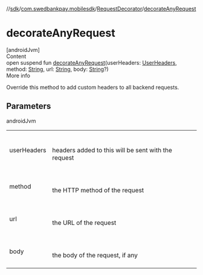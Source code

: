 //[sdk](../../../index.md)/[com.swedbankpay.mobilesdk](../index.md)/[RequestDecorator](index.md)/[decorateAnyRequest](decorate-any-request.md)



# decorateAnyRequest  
[androidJvm]  
Content  
open suspend fun [decorateAnyRequest](decorate-any-request.md)(userHeaders: [UserHeaders](../-user-headers/index.md), method: [String](https://kotlinlang.org/api/latest/jvm/stdlib/kotlin/-string/index.html), url: [String](https://kotlinlang.org/api/latest/jvm/stdlib/kotlin/-string/index.html), body: [String](https://kotlinlang.org/api/latest/jvm/stdlib/kotlin/-string/index.html)?)  
More info  


Override this method to add custom headers to all backend requests.



## Parameters  
  
androidJvm  
  
| | |
|---|---|
| <a name="com.swedbankpay.mobilesdk/RequestDecorator/decorateAnyRequest/#com.swedbankpay.mobilesdk.UserHeaders#kotlin.String#kotlin.String#kotlin.String?/PointingToDeclaration/"></a>userHeaders| <a name="com.swedbankpay.mobilesdk/RequestDecorator/decorateAnyRequest/#com.swedbankpay.mobilesdk.UserHeaders#kotlin.String#kotlin.String#kotlin.String?/PointingToDeclaration/"></a><br><br>headers added to this will be sent with the request<br><br>|
| <a name="com.swedbankpay.mobilesdk/RequestDecorator/decorateAnyRequest/#com.swedbankpay.mobilesdk.UserHeaders#kotlin.String#kotlin.String#kotlin.String?/PointingToDeclaration/"></a>method| <a name="com.swedbankpay.mobilesdk/RequestDecorator/decorateAnyRequest/#com.swedbankpay.mobilesdk.UserHeaders#kotlin.String#kotlin.String#kotlin.String?/PointingToDeclaration/"></a><br><br>the HTTP method of the request<br><br>|
| <a name="com.swedbankpay.mobilesdk/RequestDecorator/decorateAnyRequest/#com.swedbankpay.mobilesdk.UserHeaders#kotlin.String#kotlin.String#kotlin.String?/PointingToDeclaration/"></a>url| <a name="com.swedbankpay.mobilesdk/RequestDecorator/decorateAnyRequest/#com.swedbankpay.mobilesdk.UserHeaders#kotlin.String#kotlin.String#kotlin.String?/PointingToDeclaration/"></a><br><br>the URL of the request<br><br>|
| <a name="com.swedbankpay.mobilesdk/RequestDecorator/decorateAnyRequest/#com.swedbankpay.mobilesdk.UserHeaders#kotlin.String#kotlin.String#kotlin.String?/PointingToDeclaration/"></a>body| <a name="com.swedbankpay.mobilesdk/RequestDecorator/decorateAnyRequest/#com.swedbankpay.mobilesdk.UserHeaders#kotlin.String#kotlin.String#kotlin.String?/PointingToDeclaration/"></a><br><br>the body of the request, if any<br><br>|
  
  



